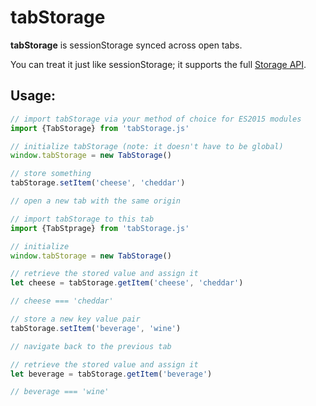 # tabStorage
**tabStorage** is sessionStorage synced across open tabs.

You can treat it just like sessionStorage; it supports the full [Storage API](https://developer.mozilla.org/en-US/docs/Web/API/Storage).

## Usage:

```JavaScript
// import tabStorage via your method of choice for ES2015 modules
import {TabStorage} from 'tabStorage.js'

// initialize tabStorage (note: it doesn't have to be global)
window.tabStorage = new TabStorage()

// store something
tabStorage.setItem('cheese', 'cheddar')

// open a new tab with the same origin

// import tabStorage to this tab
import {TabStprage} from 'tabStorage.js'

// initialize
window.tabStorage = new TabStorage()

// retrieve the stored value and assign it
let cheese = tabStorage.getItem('cheese', 'cheddar')

// cheese === 'cheddar'

// store a new key value pair
tabStorage.setItem('beverage', 'wine')

// navigate back to the previous tab

// retrieve the stored value and assign it
let beverage = tabStorage.getItem('beverage')

// beverage === 'wine'
```

